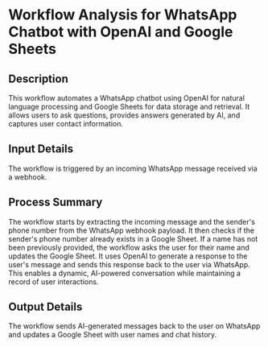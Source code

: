 # Workflow Analysis for WhatsApp Chatbot with OpenAI and Google Sheets

## Description
This workflow automates a WhatsApp chatbot using OpenAI for natural language processing and Google Sheets for data storage and retrieval. It allows users to ask questions, provides answers generated by AI, and captures user contact information.

## Input Details
The workflow is triggered by an incoming WhatsApp message received via a webhook.

## Process Summary
The workflow starts by extracting the incoming message and the sender's phone number from the WhatsApp webhook payload. It then checks if the sender's phone number already exists in a Google Sheet. If a name has not been previously provided, the workflow asks the user for their name and updates the Google Sheet. It uses OpenAI to generate a response to the user's message and sends this response back to the user via WhatsApp. This enables a dynamic, AI-powered conversation while maintaining a record of user interactions.

## Output Details
The workflow sends AI-generated messages back to the user on WhatsApp and updates a Google Sheet with user names and chat history.
